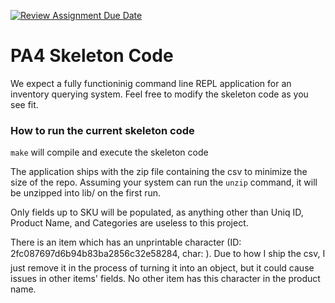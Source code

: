 [![Review Assignment Due Date](https://classroom.github.com/assets/deadline-readme-button-22041afd0340ce965d47ae6ef1cefeee28c7c493a6346c4f15d667ab976d596c.svg)](https://classroom.github.com/a/pAwGQi_N)

# PA4 Skeleton Code
We expect a fully functioninig command line REPL application for an inventory querying system. Feel free to modify the skeleton code as you see fit.

### How to run the current skeleton code
`make` will compile and execute the skeleton code

The application ships with the zip file containing the csv to minimize the size of the repo.
Assuming your system can run the `unzip` command, it will be unzipped into lib/ on the first run.

Only fields up to SKU will be populated, as anything other than Uniq ID, Product Name, and Categories are useless to this project.

There is an item which has an unprintable character (ID: 2fc087697d6b94b83ba2856c32e58284, char: ). Due to how I ship the csv, I just remove it in the process of turning it into an object, but it could cause issues in other items' fields. No other item has this character in the product name.